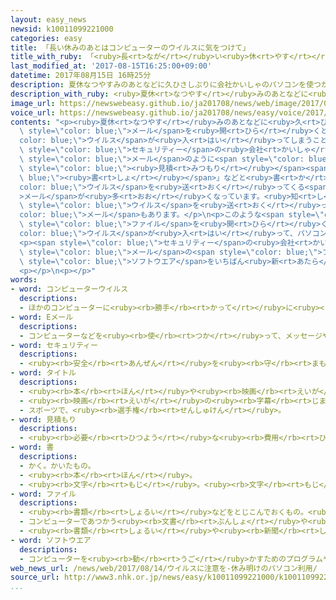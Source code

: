 ```yaml
---
layout: easy_news
newsid: k10011099221000
categories: easy
title: 「長い休みのあとはコンピューターのウイルスに気をつけて」
title_with_ruby: 「<ruby>長<rt>なが</rt></ruby>い<ruby>休<rt>やす</rt></ruby>みのあとはコンピューターのウイルスに<ruby>気<rt>き</rt></ruby>をつけて」
last_modified_at: '2017-08-15T16:25:00+09:00'
datetime: 2017年08月15日 16時25分
description: 夏休なつやすみのあとなどに久ひさしぶりに会社かいしゃのパソコンを使つかってメールを開ひらくと、コンピューターにウイルスが入はいってしまうことがあります。
description_with_ruby: <ruby>夏休<rt>なつやす</rt></ruby>みのあとなどに<ruby>久<rt>ひさ</rt></ruby>しぶりに<ruby>会社<rt>かいしゃ</rt></ruby>のパソコンを<ruby>使<rt>つか</rt></ruby>ってメールを<ruby>開<rt>ひら</rt></ruby>くと、コンピューターにウイルスが<ruby>入<rt>はい</rt></ruby>ってしまうことがあります。
image_url: https://newswebeasy.github.io/ja201708/news/web/image/2017/08/15/k10011099221000.jpg
voice_url: https://newswebeasy.github.io/ja201708/news/easy/voice/2017/08/15/k10011099221000.mp3
contents: "<p><ruby>夏休<rt>なつやす</rt></ruby>みのあとなどに<ruby>久<rt>ひさ</rt></ruby>しぶりに<ruby>会社<rt>かいしゃ</rt></ruby>のパソコンを<ruby>使<rt>つか</rt></ruby>って<span\
  \ style=\"color: blue;\">メール</span>を<ruby>開<rt>ひら</rt></ruby>くと、コンピューターに<span style=\"\
  color: blue;\">ウイルス</span>が<ruby>入<rt>はい</rt></ruby>ってしまうことがあります。</p>\n<p>コンピューターの<span\
  \ style=\"color: blue;\">セキュリティー</span>の<ruby>会社<rt>かいしゃ</rt></ruby>によると、<ruby>仕事<rt>しごと</rt></ruby>の<span\
  \ style=\"color: blue;\">メール</span>のように<span style=\"color: blue;\">タイトル</span>に「<span\
  \ style=\"color: blue;\"><ruby>見積<rt>みつもり</rt></ruby></span><span style=\"color:\
  \ blue;\"><ruby>書<rt>しょ</rt></ruby></span>」などと<ruby>書<rt>か</rt></ruby>いて<span style=\"\
  color: blue;\">ウイルス</span>を<ruby>送<rt>おく</rt></ruby>ってくる<span style=\"color: blue;\"\
  >メール</span>が<ruby>多<rt>おお</rt></ruby>くなっています。<ruby>知<rt>し</rt></ruby>っている<ruby>人<rt>ひと</rt></ruby>の<ruby>名前<rt>なまえ</rt></ruby>を<ruby>使<rt>つか</rt></ruby>って<span\
  \ style=\"color: blue;\">ウイルス</span>を<ruby>送<rt>おく</rt></ruby>ってくる<span style=\"\
  color: blue;\">メール</span>もあります。</p>\n<p>このような<span style=\"color: blue;\">メール</span>の<span\
  \ style=\"color: blue;\">ファイル</span>を<ruby>開<rt>ひら</rt></ruby>くと、<span style=\"\
  color: blue;\">ウイルス</span>が<ruby>入<rt>はい</rt></ruby>って、パソコンを<ruby>使<rt>つか</rt></ruby>うことができなくなります。そして、パソコンを<ruby>直<rt>なお</rt></ruby>すために<ruby>金<rt>かね</rt></ruby>を<ruby>払<rt>はら</rt></ruby>えと<ruby>言<rt>い</rt></ruby>われることがあります。</p>\n\
  <p><span style=\"color: blue;\">セキュリティー</span>の<ruby>会社<rt>かいしゃ</rt></ruby>は、<ruby>長<rt>なが</rt></ruby>い<ruby>休<rt>やす</rt></ruby>みのあと<span\
  \ style=\"color: blue;\">メール</span>の<span style=\"color: blue;\">ファイル</span>を<ruby>開<rt>ひら</rt></ruby>くときは<ruby>十分<rt>じゅうぶん</rt></ruby>に<ruby>気<rt>き</rt></ruby>をつけるように<ruby>言<rt>い</rt></ruby>っています。そして、パソコンを<ruby>久<rt>ひさ</rt></ruby>しぶりに<ruby>使<rt>つか</rt></ruby>うときは、<span\
  \ style=\"color: blue;\">ソフトウエア</span>をいちばん<ruby>新<rt>あたら</rt></ruby>しくするように<ruby>言<rt>い</rt></ruby>っています。</p>\n\
  <p></p>\n<p></p>"
words:
- word: コンピューターウイルス
  descriptions:
  - ほかのコンピューターに<ruby><rb>勝手</rb><rt>かって</rt></ruby>に<ruby><rb>入</rb><rt>はい</rt></ruby>り、プログラムをこわしたり、データを<ruby><rb>消</rb><rt>け</rt></ruby>したりするプログラム。
- word: Eメール
  descriptions:
  - コンピューターなどを<ruby><rb>使</rb><rt>つか</rt></ruby>って、メッセージやデータなどのやりとりをする<ruby><rb>仕組</rb><rt>しく</rt></ruby>み。<ruby><rb>電子</rb><rt>でんし</rt></ruby>メール。メール。
- word: セキュリティー
  descriptions:
  - <ruby><rb>安全</rb><rt>あんぜん</rt></ruby>を<ruby><rb>守</rb><rt>まも</rt></ruby>ること。<ruby><rb>防犯</rb><rt>ぼうはん</rt></ruby>。
- word: タイトル
  descriptions:
  - <ruby><rb>本</rb><rt>ほん</rt></ruby>や<ruby><rb>映画</rb><rt>えいが</rt></ruby>などの<ruby><rb>題名</rb><rt>だいめい</rt></ruby>。
  - <ruby><rb>映画</rb><rt>えいが</rt></ruby>の<ruby><rb>字幕</rb><rt>じまく</rt></ruby>。
  - スポーツで、<ruby><rb>選手権</rb><rt>せんしゅけん</rt></ruby>。
- word: 見積もり
  descriptions:
  - <ruby><rb>必要</rb><rt>ひつよう</rt></ruby>な<ruby><rb>費用</rb><rt>ひよう</rt></ruby>・<ruby><rb>日数</rb><rt>にっすう</rt></ruby>・<ruby><rb>数量</rb><rt>すうりょう</rt></ruby>などを、ざっと<ruby><rb>計算</rb><rt>けいさん</rt></ruby>すること。
- word: 書
  descriptions:
  - かく。かいたもの。
  - <ruby><rb>本</rb><rt>ほん</rt></ruby>。
  - <ruby><rb>文字</rb><rt>もじ</rt></ruby>。<ruby><rb>文字</rb><rt>もじ</rt></ruby>の<ruby><rb>書</rb><rt>か</rt></ruby>き<ruby><rb>方</rb><rt>かた</rt></ruby>。
- word: ファイル
  descriptions:
  - <ruby><rb>書類</rb><rt>しょるい</rt></ruby>などをとじこんでおくもの。<ruby><rb>書類</rb><rt>しょるい</rt></ruby>ばさみ。
  - コンピューターであつかう<ruby><rb>文書</rb><rt>ぶんしょ</rt></ruby>や<ruby><rb>画像</rb><rt>がぞう</rt></ruby>などのデータ。
  - <ruby><rb>書類</rb><rt>しょるい</rt></ruby>や<ruby><rb>新聞</rb><rt>しんぶん</rt></ruby>の<ruby><rb>切</rb><rt>き</rt></ruby>りぬきなどを<ruby><rb>整理</rb><rt>せいり</rt></ruby>して、とじこむこと。また、とじこんだもの。
- word: ソフトウエア
  descriptions:
  - コンピューターを<ruby><rb>動</rb><rt>うご</rt></ruby>かすためのプログラムや<ruby><rb>技術</rb><rt>ぎじゅつ</rt></ruby>。ソフト。
web_news_url: /news/web/2017/08/14/ウイルスに注意を-休み明けのパソコン利用/
source_url: http://www3.nhk.or.jp/news/easy/k10011099221000/k10011099221000.html
...
```

